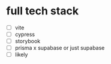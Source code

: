 
# full tech stack

- [ ] vite
- [ ] cypress
- [ ] storybook
- [ ] prisma x supabase or just supabase
- [ ] likely